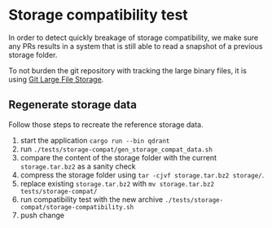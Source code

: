 # Storage compatibility test

In order to detect quickly breakage of storage compatibility, we make sure any PRs results in a system that is still able to read a snapshot of a previous storage folder.

To not burden the git repository with tracking the large binary files, it is using [Git Large File Storage](https://git-lfs.github.com/).

## Regenerate storage data

Follow those steps to recreate the reference storage data.

1. start the application `cargo run --bin qdrant`
2. run `./tests/storage-compat/gen_storage_compat_data.sh`
3. compare the content of the storage folder with the current `storage.tar.bz2` as a sanity check
4. compress the storage folder using `tar -cjvf storage.tar.bz2 storage/`.
5. replace existing `storage.tar.bz2` with `mv storage.tar.bz2 tests/storage-compat/`
6. run compatibility test with the new archive `./tests/storage-compat/storage-compatibility.sh`
7. push change
